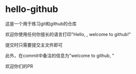 # hello-github
这是一个用于练习git和github的仓库

欢迎你使用任何你擅长的语言打印"Hello, <your github id>, welcome to github!"

提交时只需要提交主文件即可

此外，在commit中备注的信息为"welcome to github, <your github id>"

欢迎你们的PR
